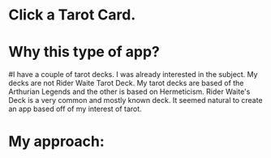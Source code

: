 # Click a Tarot Card.

# Why this type of app?
  #I have a couple of tarot decks. I was already interested in the subject. My decks are not Rider Waite Tarot Deck. My tarot decks are based of the Arthurian Legends and the other is based on Hermeticism. Rider Waite's Deck is a very common and mostly known deck. It seemed natural to create an app based off of my interest of tarot.
  
# My approach: 
